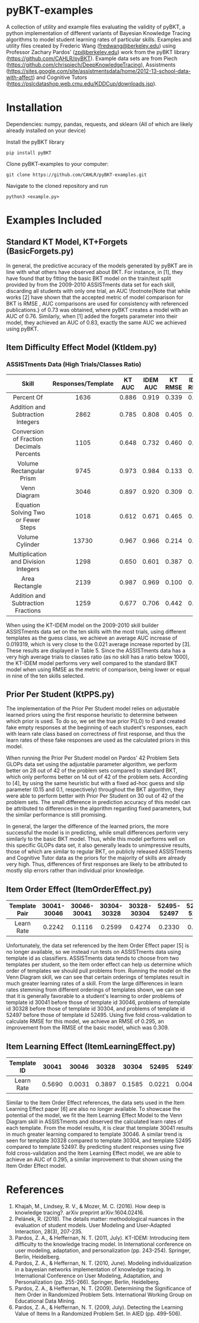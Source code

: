 # pyBKT-examples
A collection of utility and example files evaluating the validity of pyBKT, a python implementation of different variants of Bayesian Knowledge Tracing algorithms to model student learning rates of particular skills. Examples and utility files created by Frederic Wang (fredwang@berkeley.edu) using Professor Zachary Pardos' (zp@berkeley.edu) work from the pyBKT library (https://github.com/CAHLR/pyBKT). Example data sets are from Piech (https://github.com/chrispiech/DeepKnowledgeTracing), Assistments (https://sites.google.com/site/assistmentsdata/home/2012-13-school-data-with-affect) and Cognitive Tutors (https://pslcdatashop.web.cmu.edu/KDDCup/downloads.jsp).

# Installation
Dependencies: numpy, pandas, requests, and sklearn (All of which are likely already installed on your device)

Install the pyBKT library
```
pip install pyBKT
```
Clone pyBKT-examples to your computer:
```
git clone https://github.com/CAHLR/pyBKT-examples.git
```
Navigate to the cloned repository and run
```
python3 <example.py>
```

# Examples Included

## Standard KT Model, KT+Forgets (BasicForgets.py) 
In general, the predictive accuracy of the models generated by pyBKT are in line with what others have observed about BKT. For instance, in [1], they have found that by fitting the basic BKT model on the train/test split provided by from the 2009-2010 ASSISTments data set for each skill, discarding all students with only one trial, an AUC \footnote{Note that while works [2] have shown that the accepted metric of model comparison for BKT is RMSE , AUC comparisons are used for consistency with referenced publications.} of 0.73 was obtained, where pyBKT creates a model with an AUC of 0.76. Similarly, when [1] added the forgets parameter into their model, they achieved an AUC of 0.83, exactly the same AUC we achieved using pyBKT.

## Item Difficulty Effect Model (KtIdem.py)
### ASSISTments Data (High Trials/Classes Ratio)

|                   Skill                  |  Responses/Template  |  KT AUC  |  IDEM AUC  |  KT RMSE |  IDEM RMSE |
|:----------------------------------------:|:----------:|:-----:|:-----:|:-----:|:-----:|
| Percent Of                               | 1636       | 0.886 | 0.919 | 0.339 | 0.315 |
| Addition and Subtraction Integers        | 2862       | 0.785 | 0.808 | 0.405 | 0.414 |
| Conversion of Fraction Decimals Percents | 1105       | 0.648 | 0.732 | 0.460 | 0.442 |
| Volume Rectangular Prism                 | 9745       | 0.973 | 0.984 | 0.133 | 0.131 |
| Venn Diagram                             | 3046       | 0.897 | 0.920 | 0.309 | 0.280 |
| Equation Solving Two or Fewer Steps      | 1018       | 0.612 | 0.671 | 0.465 | 0.457 |
| Volume Cylinder                          | 13730      | 0.967 | 0.966 | 0.214 | 0.214 |
| Multiplication and Division Integers     | 1298       | 0.650 | 0.601 | 0.387 | 0.427 |
| Area Rectangle                           | 2139       | 0.987 | 0.969 | 0.100 | 0.094 |
| Addition and Subtraction Fractions       | 1259       | 0.677 | 0.706 | 0.442 | 0.437 |

When using the KT-IDEM model on the 2009-2010 skill builder ASSISTments data set on the ten skills with the most trials, using different templates as the guess class, we achieve an average AUC increase of 0.019319, which is very close to the 0.021 average increase reported by [3]. These results are displayed in Table 5. Since the ASSISTments data has a very high average trials to classes ratio (as no skill has a ratio below 1000), the KT-IDEM model performs very well compared to the standard BKT model when using RMSE as the metric of comparison, being lower or equal in nine of the ten skills selected.

## Prior Per Student (KtPPS.py)
The implementation of the Prior Per Student model relies on adjustable learned priors using the first response heuristic to determine between which prior is used. To do so, we set the true prior P(L0) to 0 and created fake empty responses at the beginning of each student's responses, each with learn rate class based on correctness of first response, and thus the learn rates of these fake responses are used as the calculated priors in this model.

When running the Prior Per Student model on Pardos' 42 Problem Sets GLOPs data set using the adjustable parameter algorithm, we perform better on 28 out of 42 of the problem sets compared to standard BKT, which only performs better on 14 out of 42 of the problem sets. According to [4], by using the same heuristic but with a fixed ad-hoc guess and slip parameter (0.15 and 0.1, respectively) throughout the BKT algorithm, they were able to perform better with Prior Per Student on 30 out of 42 of the problem sets. The small difference in prediction accuracy of this model can be attributed to differences in the algorithm regarding fixed parameters, but the similar performance is still promising.

In general, the larger the difference of the learned priors, the more successful the model is in predicting, while small differences perform very similarly to the basic BKT model. Thus, while this model performs well on this specific GLOPs data set, it also generally leads to unimpressive results, those of which are similar to regular BKT, on publicly released ASSISTments and Cognitive Tutor data as the priors for the majority of skills are already very high. Thus, differences of first responses are likely to be attributed to mostly slip errors rather than individual prior knowledge.

## Item Order Effect (ItemOrderEffect.py)
|     Template Pair     |  30041-30046 |  30046-30041 |  30304-30328 |  30328-30304 |  52495-52497 |  52497-52495 |
|:-------------------:|:------:|:------:|:------:|:------:|:------:|:------:|
|  Learn Rate  | 0.2242 | 0.1116 | 0.2599 | 0.4274 | 0.2330 | 0.3763 |

Unfortunately, the data set referenced by the Item Order Effect paper [5] is no longer available, so we instead run tests on ASSISTments data using template id as classifiers. ASSISTments data tends to choose from two templates per student, so the item order effect can help us determine which order of templates we should pull problems from. Running the model on the Venn Diagram skill, we can see that certain orderings of templates result in much greater learning rates of a skill. From the large differences in learn rates stemming from different orderings of templates shown, we can see that it is generally favorable to a student's learning to order problems of template id 30041 before those of template id 30046, problems of template id 30328 before those of template id 30304, and problems of template id 52497 before those of template id 52495. Using five fold cross-validation to calculate RMSE for this model, we achieve an RMSE of 0.295, an improvement from the RMSE of the basic model, which was 0.309.

## Item Learning Effect (ItemLearningEffect.py)

|     Template ID     |  30041 |  30046 |  30328 |  30304 |  52495 |  52497 |
|:-------------------:|:------:|:------:|:------:|:------:|:------:|:------:|
| Learn Rate | 0.5690 | 0.0031 | 0.3897 | 0.1585 | 0.0221 | 0.0048 |

Similar to the Item Order Effect references, the data sets used in the Item Learning Effect paper [6] are also no longer available. To showcase the potential of the model, we fit the Item Learning Effect Model to the Venn Diagram skill in ASSISTments and observed the calculated learn rates of each template. From the model results, it is clear that template 30041 results in much greater learning compared to template 30046. A similar trend is seen for template 30328 compared to template 30304, and template 52495 compared to template 52497. By predicting student responses using five fold cross-validation and the Item Learning Effect model, we are able to achieve an AUC of 0.295, a similar improvement to that shown using the Item Order Effect model.



# References
1. Khajah, M., Lindsey, R. V., & Mozer, M. C. (2016). How deep is knowledge tracing?. arXiv preprint arXiv:1604.02416.
2. Pelánek, R. (2018). The details matter: methodological nuances in the evaluation of student models. User Modeling and User-Adapted Interaction, 28(3), 207-235.
3. Pardos, Z. A., & Heffernan, N. T. (2011, July). KT-IDEM: Introducing item difficulty to the knowledge tracing model. In International conference on user modeling, adaptation, and personalization (pp. 243-254). Springer, Berlin, Heidelberg.
4. Pardos, Z. A., & Heffernan, N. T. (2010, June). Modeling individualization in a bayesian networks implementation of knowledge tracing. In International Conference on User Modeling, Adaptation, and Personalization (pp. 255-266). Springer, Berlin, Heidelberg.
5. Pardos, Z. A., & Heffernan, N. T. (2009). Determining the Significance of Item Order in Randomized Problem Sets. International Working Group on Educational Data Mining.
6. Pardos, Z. A., & Heffernan, N. T. (2009, July). Detecting the Learning Value of Items In a Randomized Problem Set. In AIED (pp. 499-506).

